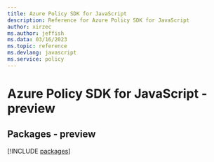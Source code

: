 ```yaml
---
title: Azure Policy SDK for JavaScript
description: Reference for Azure Policy SDK for JavaScript
author: xirzec
ms.author: jeffish
ms.data: 03/16/2023
ms.topic: reference
ms.devlang: javascript
ms.service: policy
---
```

# Azure Policy SDK for JavaScript - preview
## Packages - preview
[!INCLUDE [packages](policy-index.md)]